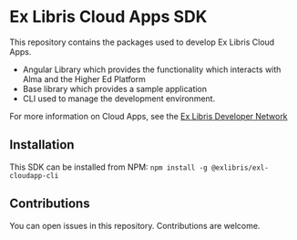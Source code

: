 # Ex Libris Cloud Apps SDK

This repository contains the packages used to develop Ex Libris Cloud Apps. 

* Angular Library which provides the functionality which interacts with Alma and the Higher Ed Platform
* Base library which provides a sample application
* CLI used to manage the development environment.

For more information on Cloud Apps, see the [Ex Libris Developer Network](https://developers.exlibrisgroup.com/cloudapps/)

## Installation
This SDK can be installed from NPM:
`
npm install -g @exlibris/exl-cloudapp-cli
`

## Contributions
You can open issues in this repository. Contributions are welcome.